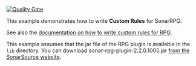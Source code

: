 [![Quality Gate](https://sonarcloud.io/dashboard?id=org.sonarsource.samples%3Arpg-custom-rules)](https://sonarcloud.io/api/project_badges/measure?project=org.sonarsource.samples%3Arpg-custom-rules&metric=alert_status)

This example demonstrates how to write **Custom Rules** for SonarRPG.

See also the [documentation on how to write custom rules for RPG](http://docs.sonarqube.org/display/PLUG/Custom+Rules+for+RPG).

This example assumes that the jar file of the RPG plugin is available in the `lib` directory. 
You can download sonar-rpg-plugin-2.2.0.1005.jar 
[from the SonarSource website](http://redirect.sonarsource.com/plugins/rpg.html).
